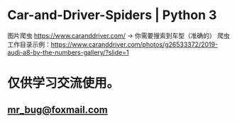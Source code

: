 # Car-and-Driver-Spiders | Python 3
图片爬虫 https://www.caranddriver.com/  →  你需要搜索到车型（准确的）  爬虫工作目录示例：https://www.caranddriver.com/photos/g26533372/2019-audi-a8-by-the-numbers-gallery/?slide=1
# 仅供学习交流使用。
## mr_bug@foxmail.com
